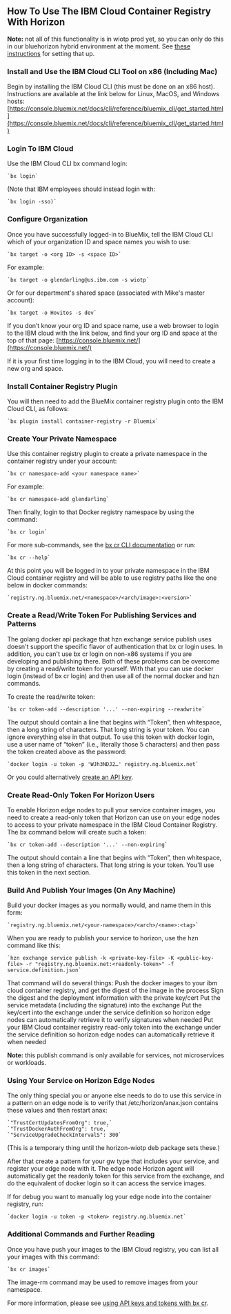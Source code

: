 ## How To Use The IBM Cloud Container Registry With Horizon

**Note:** not all of this functionality is in wiotp prod yet, so you can only do this in our bluehorizon hybrid environment at the moment. See [these instructions](https://docs.google.com/document/d/1_dIH79AKo_ngzbW9teE_x0sRfc8wpfikBqHugQQjKME/edit#heading=h.e9qakpsaxtok) for setting that up.

### Install and Use the IBM Cloud CLI Tool on x86 (Including Mac)
Begin by installing the IBM Cloud CLI (this must be done on an x86 host).  Instructions are available at the link below for Linux, MacOS, and Windows hosts: [https://console.bluemix.net/docs/cli/reference/bluemix_cli/get_started.html](https://console.bluemix.net/docs/cli/reference/bluemix_cli/get_started.html)

### Login To IBM Cloud
Use the IBM Cloud CLI bx command login:

	`bx login`
	
(Note that IBM employees should instead login with:

	`bx login -sso)`

### Configure Organization
Once you have successfully logged-in to BlueMix, tell the IBM Cloud CLI which of your organization ID and space names you wish to use:

	`bx target -o <org ID> -s <space ID>`
	
For example:

	`bx target -o glendarling@us.ibm.com -s wiotp`
	
Or for our department's shared space (associated with Mike's master account):

	`bx target -o Hovitos -s dev`

If you don’t know your org ID and space name, use a web browser to login to the IBM cloud with the link below, and find your org ID and space at the top of that page:
	[https://console.bluemix.net/](https://console.bluemix.net/)

If it is your first time logging in to the IBM Cloud, you will need to create a new org and space.

### Install Container Registry Plugin
You will then need to add the BlueMix container registry plugin onto the IBM Cloud CLI, as follows:

	`bx plugin install container-registry -r Bluemix`
	
### Create Your Private Namespace
Use this container registry plugin to create a private namespace in the container registry under your account:

	`bx cr namespace-add <your namespace name>`
	
For example:

	`bx cr namespace-add glendarling`
	
Then finally, login to that Docker registry namespace by using the command:

	`bx cr login`

For more sub-commands, see the [bx cr CLI documentation](https://console.bluemix.net/docs/services/Registry/registry_cli.html) or run:

	`bx cr --help`

At this point you will be logged in to your private namespace in the IBM Cloud container registry and will be able to use registry paths like the one below in docker commands:

	`registry.ng.bluemix.net/<namespace>/<arch/image>:<version>`

### Create a Read/Write Token For Publishing Services and Patterns
The golang docker api package that hzn exchange service publish uses doesn't support the specific flavor of authentication that bx cr login uses. In addition, you can't use bx cr login on non-x86 systems if you are developing and publishing there. Both of these problems can be overcome by creating a read/write token for yourself. With that you can use docker login (instead of bx cr login) and then use all of the normal docker  and hzn commands.

To create the read/write token:

	`bx cr token-add --description '...' --non-expiring --readwrite`
	
The output should contain a line that begins with “Token”, then whitespace, then a long string of characters.  That long string is your token.  You can ignore everything else in that output.  To use this token with docker login, use a user name of “token” (i.e., literally those 5 characters) and then pass the token created above as the password:

	`docker login -u token -p 'WJh3NDJ2…' registry.ng.bluemix.net`
	

Or you could alternatively [create an API key](https://console.bluemix.net/docs/services/Registry/registry_tokens.html#registry_access).

### Create Read-Only Token For Horizon Users
To enable Horizon edge nodes to pull your service container images, you need to create a read-only token that Horizon can use on your edge nodes to access to your private namespace in the IBM Cloud Container Registry.  The bx command below will create such a token:

	`bx cr token-add --description '...' --non-expiring`

The output should contain a line that begins with “Token”, then whitespace, then a long string of characters.  That long string is your token.  You'll use this token in the next section.

### Build And Publish Your Images (On Any Machine)
Build your docker images as you normally would, and name them in this form:

	`registry.ng.bluemix.net/<your-namespace>/<arch>/<name>:<tag>`
	
When you are ready to publish your service to horizon, use the hzn command like this:

	`hzn exchange service publish -k <private-key-file> -K <public-key-file> -r "registry.ng.bluemix.net:<readonly-token>" -f service.definition.json`

That command will do several things:
Push the docker images to your ibm cloud container registry, and get the digest of the image in the process
Sign the digest and the deployment information with the private key/cert
Put the service metadata (including the signature) into the exchange
Put the key/cert into the exchange under the service definition so horizon edge nodes can automatically retrieve it to verify signatures when needed
Put your IBM Cloud container registry read-only token into the exchange under the service definition so horizon edge nodes can automatically retrieve it when needed

**Note:** this publish command is only available for services, not microservices or workloads.

### Using Your Service on Horizon Edge Nodes
The only thing special you or anyone else needs to do to use this service in a pattern on an edge node is to verify that /etc/horizon/anax.json contains these values and then restart anax:

	`"TrustCertUpdatesFromOrg": true,`
	`"TrustDockerAuthFromOrg": true,`
	`"ServiceUpgradeCheckIntervalS": 300`
    
(This is a temporary thing until the horizon-wiotp deb package sets these.)

After that create a pattern for your gw type that includes your service, and register your edge node with it. The edge node Horizon agent will automatically get the readonly token for this service from the exchange, and do the equivalent of docker login so it can access the service images.

If for debug you want to manually log your edge node into the container registry, run:

	`docker login -u token -p <token> registry.ng.bluemix.net`

### Additional Commands and Further Reading
Once you have push your images to the IBM Cloud registry, you can list all your images with this command:

	`bx cr images`
	
The image-rm command may be used to remove images from your namespace.

For more information, please see [using API keys and tokens with bx cr](https://console.bluemix.net/docs/services/Registry/registry_tokens.html#registry_access).

